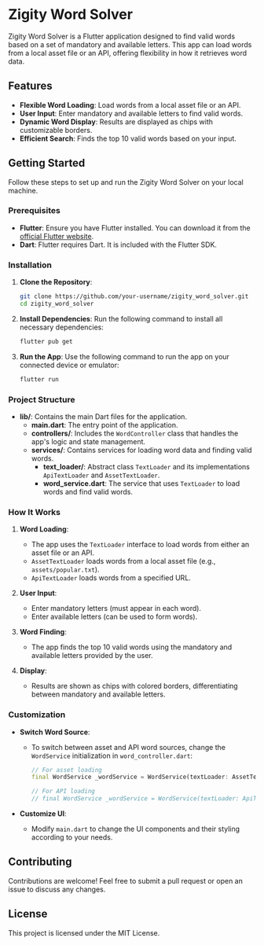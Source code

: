 

# Zigity Word Solver

Zigity Word Solver is a Flutter application designed to find valid words based on a set of mandatory and available letters. This app can load words from a local asset file or an API, offering flexibility in how it retrieves word data.

## Features

- **Flexible Word Loading**: Load words from a local asset file or an API.
- **User Input**: Enter mandatory and available letters to find valid words.
- **Dynamic Word Display**: Results are displayed as chips with customizable borders.
- **Efficient Search**: Finds the top 10 valid words based on your input.

## Getting Started

Follow these steps to set up and run the Zigity Word Solver on your local machine.

### Prerequisites

- **Flutter**: Ensure you have Flutter installed. You can download it from the [official Flutter website](https://flutter.dev/docs/get-started/install).
- **Dart**: Flutter requires Dart. It is included with the Flutter SDK.

### Installation

1. **Clone the Repository**:
   ```bash
   git clone https://github.com/your-username/zigity_word_solver.git
   cd zigity_word_solver
   ```

2. **Install Dependencies**:
   Run the following command to install all necessary dependencies:
   ```bash
   flutter pub get
   ```

3. **Run the App**:
   Use the following command to run the app on your connected device or emulator:
   ```bash
   flutter run
   ```

### Project Structure

- **lib/**: Contains the main Dart files for the application.
  - **main.dart**: The entry point of the application.
  - **controllers/**: Includes the `WordController` class that handles the app's logic and state management.
  - **services/**: Contains services for loading word data and finding valid words.
    - **text_loader/**: Abstract class `TextLoader` and its implementations `ApiTextLoader` and `AssetTextLoader`.
    - **word_service.dart**: The service that uses `TextLoader` to load words and find valid words.

### How It Works

1. **Word Loading**:
   - The app uses the `TextLoader` interface to load words from either an asset file or an API.
   - `AssetTextLoader` loads words from a local asset file (e.g., `assets/popular.txt`).
   - `ApiTextLoader` loads words from a specified URL.

2. **User Input**:
   - Enter mandatory letters (must appear in each word).
   - Enter available letters (can be used to form words).

3. **Word Finding**:
   - The app finds the top 10 valid words using the mandatory and available letters provided by the user.

4. **Display**:
   - Results are shown as chips with colored borders, differentiating between mandatory and available letters.

### Customization

- **Switch Word Source**:
  - To switch between asset and API word sources, change the `WordService` initialization in `word_controller.dart`:
    ```dart
    // For asset loading
    final WordService _wordService = WordService(textLoader: AssetTextLoader(path: "assets/popular.txt"));

    // For API loading
    // final WordService _wordService = WordService(textLoader: ApiTextLoader(url: "your_api_url"));
    ```

- **Customize UI**:
  - Modify `main.dart` to change the UI components and their styling according to your needs.

## Contributing

Contributions are welcome! Feel free to submit a pull request or open an issue to discuss any changes.

## License

This project is licensed under the MIT License.


